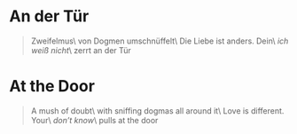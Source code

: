 An der Tür
==========

> Zweifelmus\\
> von Dogmen umschnüffelt\\
> Die Liebe ist anders. Dein\\
> *ich weiß nicht*\\
> zerrt an der Tür

At the Door
===========

> A mush of doubt\\
> with sniffing dogmas all around it\\
> Love is different. Your\\
> *don’t know*\\
> pulls at the door
